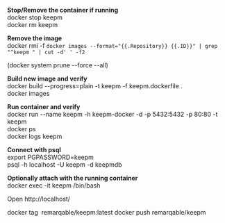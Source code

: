 **Stop/Remove the container if running**  
docker stop keepm  
docker rm keepm  

**Remove the image**  
docker rmi -f `docker images --format="{{.Repository}} {{.ID}}" | grep "^keepm " | cut -d' ' -f2`  
 
(docker system prune --force --all)

**Build new image and verify**  
docker build --progress=plain -t keepm  -f keepm.dockerfile .  
docker images  

**Run container and verify**  
docker run --name keepm -h keepm-docker -d  -p 5432:5432 -p 80:80  -t keepm  
docker ps  
docker logs keepm  

**Connect with psql**  
export PGPASSWORD=keepm  
psql -h localhost -U keepm -d keepmdb  

**Optionally attach with the running container**  
docker exec -it keepm  /bin/bash  

Open http://localhost/  


docker tag <image id> remarqable/keepm:latest
docker push remarqable/keepm


